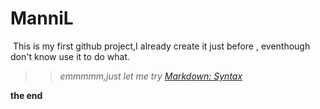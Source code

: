 # ManniL

  This is my first github project,I already create it just before , eventhough don't know use it to do what.

>>*emmmmm,just let me try [Markdown: Syntax](http://wowubuntu.com/markdown/)*

  **the end**
